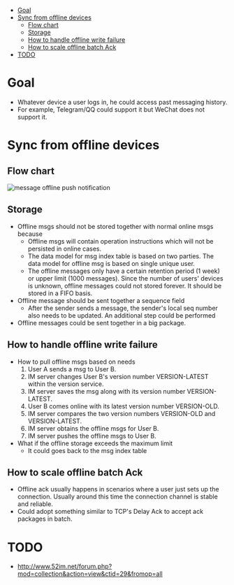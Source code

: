 
- [Goal](#goal)
- [Sync from offline devices](#sync-from-offline-devices)
  - [Flow chart](#flow-chart)
  - [Storage](#storage)
  - [How to handle offline write failure](#how-to-handle-offline-write-failure)
  - [How to scale offline batch Ack](#how-to-scale-offline-batch-ack)
- [TODO](#todo)

# Goal
* Whatever device a user logs in, he could access past messaging history. 
* For example, Telegram/QQ could support it but WeChat does not support it. 

# Sync from offline devices

## Flow chart

![message offline push notification](../.gitbook/assets/messenger\_offline\_sync.png)

## Storage

* Offline msgs should not be stored together with normal online msgs because
  * Offline msgs will contain operation instructions which will not be persisted in online cases.
  * The data model for msg index table is based on two parties. The data model for offline msg is based on single unique user.
  * The offline messages only have a certain retention period (1 week) or upper limit (1000 messages). Since the number of users' devices is unknown, offline messages could not stored forever. It should be stored in a FIFO basis.
* Offline message should be sent together a sequence field
  * After the sender sends a message, the sender's local seq number also needs to be updated. An additional step could be performed
* Offline messages could be sent together in a big package.

## How to handle offline write failure

* How to pull offline msgs based on needs
  1. User A sends a msg to User B.
  2. IM server changes User B's version number VERSION-LATEST within the version service.
  3. IM server saves the msg along with its version number VERSION-LATEST.
  4. User B comes online with its latest version number VERSION-OLD.
  5. IM server compares the two version numbers VERSION-OLD and VERSION-LATEST.
  6. IM server obtains the offline msgs for User B.
  7. IM server pushes the offline msgs to User B.
* What if the offline storage exceeds the maximum limit
  * It could goes back to the msg index table

## How to scale offline batch Ack

* Offline ack usually happens in scenarios where a user just sets up the connection. Usually around this time the connection channel is stable and reliable.
* Could adopt something similar to TCP's Delay Ack to accept ack packages in batch.


# TODO
* http://www.52im.net/forum.php?mod=collection&action=view&ctid=29&fromop=all
